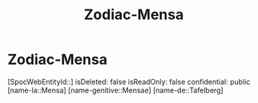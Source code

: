 ﻿---
title: "Zodiac-Mensa"
type: Zodiac
tags:
- astro/Zodiac

---

# Zodiac-Mensa

[SpocWebEntityId::]
isDeleted: false
isReadOnly: false
confidential: public
[name-la::Mensa]
[name-genitive::Mensae]
[name-de::Tafelberg]

